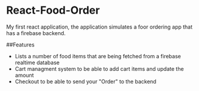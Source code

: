 # React-Food-Order
My first react application, the application simulates a foor ordering app that has a firebase backend.

##Features
* Lists a number of food items that are being fetched from a firebase realtime database
* Cart managment system to be able to add cart items and update the amount 
* Checkout to be able to send your "Order" to the backend 
